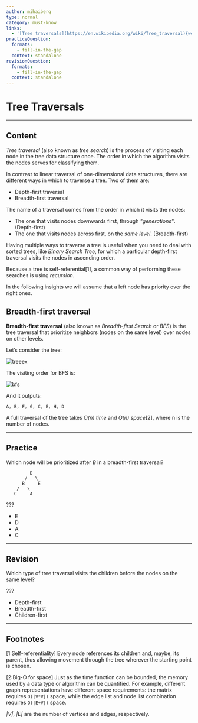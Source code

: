 ```yaml
---
author: mihaiberq
type: normal
category: must-know
links:
  - '[Tree traversals](https://en.wikipedia.org/wiki/Tree_traversal){website}'
practiceQuestion:
  formats:
    - fill-in-the-gap
  context: standalone
revisionQuestion:
  formats:
    - fill-in-the-gap
  context: standalone
---
```


# Tree Traversals


---

## Content

*Tree traversal* (also known as *tree search*) is the process of visiting each node in the tree data structure once. The order in which the algorithm visits the nodes serves for classifying them.

In contrast to linear traversal of one-dimensional data structures, there are different ways in which to traverse a tree. Two of them are:

- Depth-first traversal
- Breadth-first traversal

The name of a traversal comes from the order in which it visits the nodes:

- The one that visits nodes downwards first, through *"generations"*. (Depth-first)
- The one that visits nodes across first, on the *same level*. (Breadth-first)

Having multiple ways to traverse a tree is useful when you need to deal with sorted trees, like *Binary Search Tree*, for which a particular depth-first traversal visits the nodes in ascending order.

Because a tree is self-referential[1], a common way of performing these searches is using *recursion*.

In the following insights we will assume that a left node has priority over the right ones.

## Breadth-first traversal

**Breadth-first traversal** (also known as *Breadth-first Search* or *BFS*) is the tree traversal that prioritize neighbors (nodes on the same level) over nodes on other levels.

Let’s consider the tree:

![treeex](https://img.enkipro.com/857d47ddc50f5dfa0e2947ab092854df.png)

The visiting order for BFS is:

![bfs](https://img.enkipro.com/f94e05dd3aef718eb49094bca2c19b87.png)

And it outputs:

```plain-text
A, B, F, G, C, E, H, D
```

A full traversal of the tree takes *O(n) time* and *O(n) space*[2], where n is the number of nodes.


---

## Practice

Which node will be prioritized after *B* in a breadth-first traversal?

```plain-text
         D
       /   \
      B     E
    /   \
   C     A
```

???

- E
- D
- A
- C


---

## Revision

Which type of tree traversal visits the children before the nodes on the same level?

???

- Depth-first
- Breadth-first
- Children-first


---

## Footnotes

[1:Self-referentiality]
Every node references its children and, maybe, its parent, thus allowing movement through the tree wherever the starting point is chosen.

[2:Big-O for space]
Just as the time function can be bounded, the memory used by a data type or algorithm can be quantified. For example, different graph representations have different space requirements: the matrix requires `O(|V*V|)` space, while the edge list and node list combination requires `O(|E+V|)` space.

*|V|*, *|E|* are the number of vertices and edges, respectively.
